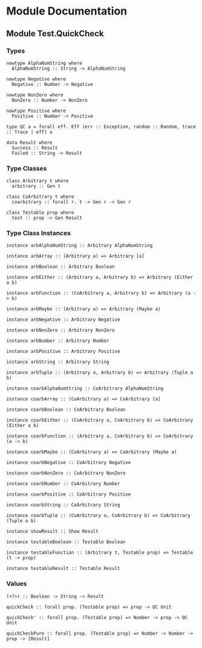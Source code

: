 # Module Documentation

## Module Test.QuickCheck

### Types

    newtype AlphaNumString where
      AlphaNumString :: String -> AlphaNumString

    newtype Negative where
      Negative :: Number -> Negative

    newtype NonZero where
      NonZero :: Number -> NonZero

    newtype Positive where
      Positive :: Number -> Positive

    type QC a = forall eff. Eff (err :: Exception, random :: Random, trace :: Trace | eff) a

    data Result where
      Success :: Result
      Failed :: String -> Result


### Type Classes

    class Arbitrary t where
      arbitrary :: Gen t

    class CoArbitrary t where
      coarbitrary :: forall r. t -> Gen r -> Gen r

    class Testable prop where
      test :: prop -> Gen Result


### Type Class Instances

    instance arbAlphaNumString :: Arbitrary AlphaNumString

    instance arbArray :: (Arbitrary a) => Arbitrary [a]

    instance arbBoolean :: Arbitrary Boolean

    instance arbEither :: (Arbitrary a, Arbitrary b) => Arbitrary (Either a b)

    instance arbFunction :: (CoArbitrary a, Arbitrary b) => Arbitrary (a -> b)

    instance arbMaybe :: (Arbitrary a) => Arbitrary (Maybe a)

    instance arbNegative :: Arbitrary Negative

    instance arbNonZero :: Arbitrary NonZero

    instance arbNumber :: Arbitrary Number

    instance arbPositive :: Arbitrary Positive

    instance arbString :: Arbitrary String

    instance arbTuple :: (Arbitrary a, Arbitrary b) => Arbitrary (Tuple a b)

    instance coarbAlphaNumString :: CoArbitrary AlphaNumString

    instance coarbArray :: (CoArbitrary a) => CoArbitrary [a]

    instance coarbBoolean :: CoArbitrary Boolean

    instance coarbEither :: (CoArbitrary a, CoArbitrary b) => CoArbitrary (Either a b)

    instance coarbFunction :: (Arbitrary a, CoArbitrary b) => CoArbitrary (a -> b)

    instance coarbMaybe :: (CoArbitrary a) => CoArbitrary (Maybe a)

    instance coarbNegative :: CoArbitrary Negative

    instance coarbNonZero :: CoArbitrary NonZero

    instance coarbNumber :: CoArbitrary Number

    instance coarbPositive :: CoArbitrary Positive

    instance coarbString :: CoArbitrary String

    instance coarbTuple :: (CoArbitrary a, CoArbitrary b) => CoArbitrary (Tuple a b)

    instance showResult :: Show Result

    instance testableBoolean :: Testable Boolean

    instance testableFunction :: (Arbitrary t, Testable prop) => Testable (t -> prop)

    instance testableResult :: Testable Result


### Values

    (<?>) :: Boolean -> String -> Result

    quickCheck :: forall prop. (Testable prop) => prop -> QC Unit

    quickCheck' :: forall prop. (Testable prop) => Number -> prop -> QC Unit

    quickCheckPure :: forall prop. (Testable prop) => Number -> Number -> prop -> [Result]



